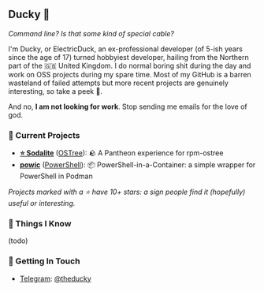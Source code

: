 ## Ducky 🦆

_Command line? Is that some kind of special cable?_

I'm Ducky, or ElectricDuck, an ex-professional developer (of 5-ish years since the age of 17) turned hobbyiest developer, hailing from the Northern part of the 🇬🇧 United Kingdom. I do normal boring shit during the day and work on OSS projects during my spare time. Most of my GitHub is a barren wasteland of failed attempts but more recent projects are genuinely interesting, so take a peek 👀.

And no, **I am not looking for work**. Stop sending me emails for the love of god.

### 🎉 Current Projects

* **[⭐ Sodalite](https://github.com/electricduck/sodalite)** ([OSTree](https://github.com/topics/ostree)): 🪨 A Pantheon experience for rpm-ostree
* **[powic](https://github.com/electricduck/powic)** ([PowerShell](https://github.com/topics/powershell)): 📦 PowerShell-in-a-Container: a simple wrapper for PowerShell in Podman

_Projects marked with a ⭐ have 10+ stars: a sign people find it (hopefully) useful or interesting._

### 🤔 Things I Know

(todo)

### 🤙 Getting In Touch

* [Telegram](https://telegram.org): [@theducky](https://t.me/theducky)
